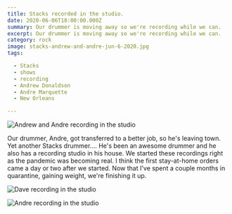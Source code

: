 ```yaml
---
title: Stacks recorded in the studio.
date: 2020-06-06T18:00:00.000Z
summary: Our drummer is moving away so we're recording while we can.
excerpt: Our drummer is moving away so we're recording while we can.
category: rock
image: stacks-andrew-and-andre-jun-6-2020.jpg
tags:

  - Stacks
  - shows
  - recording
  - Andrew Donaldson
  - Andre Marquette
  - New Orleans

---
```


![Andrew and Andre recording in the studio](/static/images/stacks-andrew-and-andre-jun-6-2020.jpg "Andrew and Andre recording in the studio")

Our drummer, Andre, got transferred to a better job, so he's leaving town. Yet another Stacks drummer.... He's been an awesome drummer and he also has a recording studio in his house. We started these recordings right as the pandemic was becoming real. I think the first stay-at-home orders came a day or two after we started. Now that I've spent a couple months in quarantine, gaining weight, we're finishing it up.

![Dave recording in the studio](/static/images/stacks-dave-fat-in-studio-jun-6-2020.jpg "Dave recording in the studio")



![Andre recording in the studio](/static/images/stacks-andre-in-studio-jun-6-2020.jpg "Andre recording in the studio")